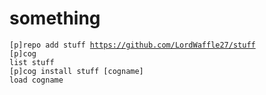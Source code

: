 # something
<code>[p]repo add stuff https://github.com/LordWaffle27/stuff<br>[p]cog list stuff<br>[p]cog install stuff [cogname]<br>load cogname</code>
